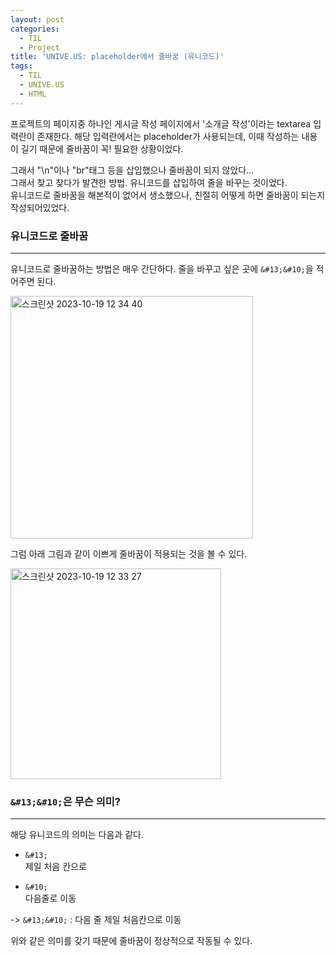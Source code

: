 ```yaml
---
layout: post
categories:
  - TIL
  - Project
title: 'UNIVE.US: placeholder에서 줄바꿈 (유니코드)'
tags:
  - TIL
  - UNIVE.US
  - HTML
---
```


프로젝트의 페이지중 하나인 게시글 작성 페이지에서 '소개글 작성'이라는 textarea 입력란이 존재한다. 해당 입력란에서는 placeholder가 사용되는데, 이때 작성하는 내용이 길기 때문에 줄바꿈이 꼭! 필요한 상황이었다.

그래서 "\n"이나 "br"태그 등을 삽입했으나 줄바꿈이 되지 않았다...  
그래서 찾고 찾다가 발견한 방법. 유니코드를 삽입하여 줄을 바꾸는 것이었다.  
유니코드로 줄바꿈을 해본적이 없어서 생소했으나, 친절히 어떻게 하면 줄바꿈이 되는지 작성되어있었다.

### 유니코드로 줄바꿈

---

유니코드로 줄바꿈하는 방법은 매우 간단하다. 줄을 바꾸고 싶은 곳에 `&#13;&#10;`을 적어주면 된다.

<img width="388" alt="스크린샷 2023-10-19 12 34 40" src="https://github.com/soi-ha/soi-ha.github.io/assets/77609591/5a098a84-6b0c-4c04-aee0-f351fe7a59df">

그럼 아래 그림과 같이 이쁘게 줄바꿈이 적용되는 것을 볼 수 있다.

<img width="337" alt="스크린샷 2023-10-19 12 33 27" src="https://github.com/soi-ha/soi-ha.github.io/assets/77609591/ca862d12-1888-46c7-a545-aa9a78685dab">

### `&#13;&#10;`은 무슨 의미?

---

해당 유니코드의 의미는 다음과 같다.

- `&#13;`  
  제일 처음 칸으로

- `&#10;`  
  다음줄로 이동

-> `&#13;&#10;` : 다음 줄 제일 처음칸으로 이동

위와 같은 의미를 갖기 때문에 줄바꿈이 정상적으로 작동될 수 있다.
